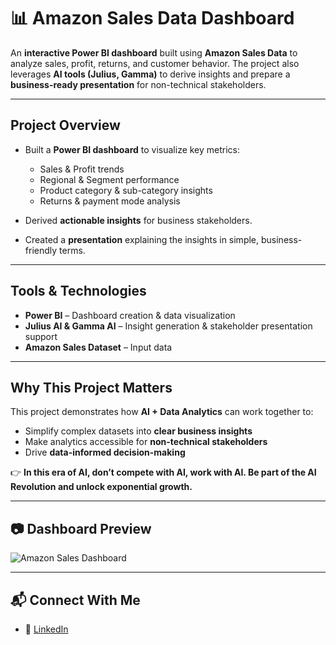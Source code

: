 # 📊 Amazon Sales Data Dashboard

An **interactive Power BI dashboard** built using **Amazon Sales Data** to analyze sales, profit, returns, and customer behavior. The project also leverages **AI tools (Julius, Gamma)** to derive insights and prepare a **business-ready presentation** for non-technical stakeholders.

---

## Project Overview

* Built a **Power BI dashboard** to visualize key metrics:

  * Sales & Profit trends
  * Regional & Segment performance
  * Product category & sub-category insights
  * Returns & payment mode analysis
* Derived **actionable insights** for business stakeholders.
* Created a **presentation** explaining the insights in simple, business-friendly terms.

---

## Tools & Technologies

* **Power BI** – Dashboard creation & data visualization
* **Julius AI & Gamma AI** – Insight generation & stakeholder presentation support
* **Amazon Sales Dataset** – Input data

---

## Why This Project Matters

This project demonstrates how **AI + Data Analytics** can work together to:

* Simplify complex datasets into **clear business insights**
* Make analytics accessible for **non-technical stakeholders**
* Drive **data-informed decision-making**

👉 **In this era of AI, don’t compete with AI, work with AI. Be part of the AI Revolution and unlock exponential growth.**

---

## 📷 Dashboard Preview

![Amazon Sales Dashboard ](https://github.com/user-attachments/assets/56daa7ab-e162-4374-81a7-359b47f30b5e)


---

## 📬 Connect With Me

* 💼 [LinkedIn](https://linkedin.com/in/aditi-latane-763b52297)
